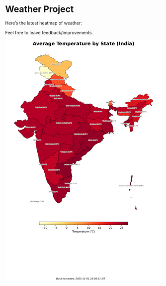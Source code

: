 # Weather Project

Here’s the latest heatmap of weather:

Feel free to leave feedback/improvements.

![India Heatmap](docs/assets/india_heatmap.png?v=064161)
